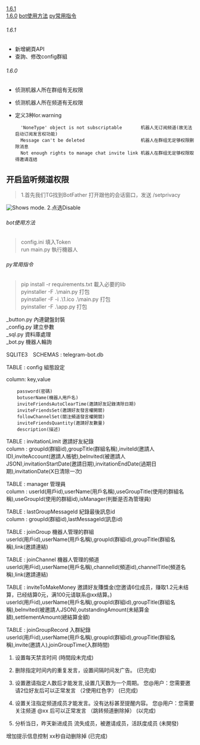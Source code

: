 [1.6.1](#1.6.1)  
[1.6.0](#1.6.0)
[bot使用方法](#bot使用方法)
[py常用指令](#py常用指令)

###### 1.6.1
* 新增網頁API
* 查詢、修改config群組

###### 1.6.0
* 侦测机器人所在群组有无权限
* 侦测机器人所在频道有无权限
* 定义3种lor.warning

        'NoneType' object is not subscriptable       机器人无订阅频道(故无法启动订阅发言权功能)  
        Message can't be deleted                     机器人在群组无足够权限删除消息  
        Not enough rights to manage chat invite link 机器人在群组无足够权限取得邀请连结  

## 开启监听频道权限  
>1.首先我们TG找到BotFather 打开跟他的会话窗口，发送 /setprivacy  
<picture>
  <img alt="Shows mode." src="https://img-blog.csdnimg.cn/img_convert/6ed7818985d811d5445ff88cc88b029b.png">
</picture>  
2.点选Disable


###### bot使用方法
>config.ini 填入Token  
run main.py 執行機器人


###### py常用指令
> pip install -r requirements.txt 載入必要的lib  
pyinstaller -F .\main.py 打包  
pyinstaller -F -i .\1.ico .\main.py 打包  
pyinstaller -F .\app.py 打包  

_button.py 內連鍵盤封裝  
_config.py 建立參數  
_sql.py 資料庫處理  
_bot.py 機器人輪詢  


SQLITE3　SCHEMAS : telegram-bot.db

TABLE : config  組態設定   


column: key,value

        password(密碼)  
        botuserName(機器人用戶名)  
        inviteFriendsAutoClearTime(邀請好友記錄清除日期)  
        inviteFriendsSet(邀請好友發言權開關)  
        followChannelSet(關注頻道發言權開關)  
        inviteFriendsQuantity(邀請好友數量)  
        description(描述)  


TABLE : invitationLimit 邀請好友紀錄  
column : groupId(群組id),groupTitle(群組名稱),inviteId(邀請人ID),inviteAccount(邀請人帳號),beInvited(被邀請人JSON),invitationStartDate(邀請日期),invitationEndDate(過期日期),invitationDate(X日清除一次)  

TABLE : manager 管理員  
column : userId(用戶id),userName(用戶名稱),useGroupTitle(使用的群組名稱),useGroupId(使用的群組id),isManager(判斷是否為管理員)  

TABLE : lastGroupMessageId 紀錄最後訊息id  
column : groupId(群組id),lastMessageId(訊息id)  

TABLE : joinGroup 機器人管理的群組  
userId(用戶id),userName(用戶名稱),groupId(群組id),groupTitle(群組名稱),link(邀請連結)  

TABLE : joinChannel 機器人管理的頻道  
userId(用戶id),userName(用戶名稱),channelId(頻道id),channelTitle(頻道名稱),link(邀請連結)  

TABLE : inviteToMakeMoney 邀請好友賺獎金(您邀请6位成员，赚取1.2元未结算，已经结算0元，满100元请联系@xx结算。)  
userId(用戶id),userName(用戶名稱),groupId(群組id),groupTitle(群組名稱),beInvited(被邀請人JSON),outstandingAmount(未結算金額),settlementAmount(總結算金額)  

TABLE : joinGroupRecord 入群紀錄  
userId(用戶id),userName(用戶名稱),groupId(群組id),groupTitle(群組名稱),invite(邀請人),joinGroupTime(入群時間)  


1. 设置每天禁言时间
(時間段未完成)

2. 删除指定时间内的重复发言，设置间隔时间发广告。 
(已完成)

3. 设置邀请指定人数后才能发言,设置几天数为一个周期。 您@用户：您需要邀请2位好友后可以正常发言  （2使用红色字）
(已完成)

4. 设置关注指定频道成员才能发言。没有达标甚至提醒内容。 您@用户：您需要关注频道 @xx 后可以正常发言  （跳转频道删除掉）
(以完成)

5. 分析当日，昨天新进成员 流失成员，被邀请成员，活跃度成员
(未開發)

增加提示信息控制 xx秒自动删除掉
(已完成)
